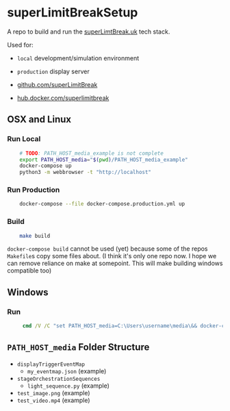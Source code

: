 superLimitBreakSetup
====================

A repo to build and run the [superLimtBreak.uk](http://superlimitbreak.uk) tech stack.

Used for:
* `local` development/simulation environment
* `production` display server

* [github.com/superLimitBreak](https://github.com/superLimitBreak)
* [hub.docker.com/superlimitbreak](https://hub.docker.com/u/superlimitbreak/dashboard/)


OSX and Linux
-------------

### Run Local

```bash
    # TODO: PATH_HOST_media_example is not complete
    export PATH_HOST_media="$(pwd)/PATH_HOST_media_example"
    docker-compose up
    python3 -m webbrowser -t "http://localhost"
```

### Run Production

```bash
    docker-compose --file docker-compose.production.yml up
```

### Build

```bash
    make build
```

`docker-compose build` cannot be used (yet) because some of the repos `Makefile`s copy some files about. (I think it's only one repo now. I hope we can remove reliance on make at somepoint. This will make building windows compatible too)


Windows
-------

### Run

```cmd
     cmd /V /C "set PATH_HOST_media=C:\Users\username\media\&& docker-compose up"
```


`PATH_HOST_media` Folder Structure
----------------------------------

* `displayTriggerEventMap`
    * `my_eventmap.json` (example)
* `stageOrchestrationSequences`
    * `light_sequence.py` (example)
* `test_image.png` (example)
* `test_video.mp4` (example)
